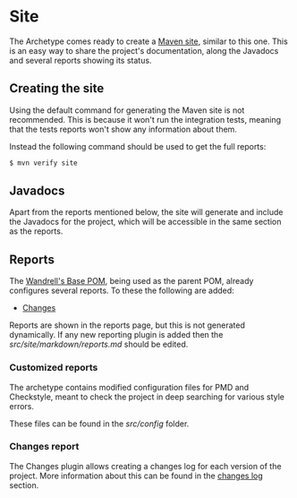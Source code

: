 # Site

The Archetype comes ready to create a [Maven site][maven-site], similar to this one. This is an easy way to share the project's documentation, along the Javadocs and several reports showing its status.

## Creating the site

Using the default command for generating the Maven site is not recommended. This is because it won't run the integration tests, meaning that the tests reports won't show any information about them.

Instead the following command should be used to get the full reports:

```sh
$ mvn verify site
```

## Javadocs

Apart from the reports mentioned below, the site will generate and include the Javadocs for the project, which will be accessible in the same section as the reports.

## Reports

The [Wandrell's Base POM][base-pom], being used as the parent POM, already configures several reports. To these the following are added:

- [Changes](https://maven.apache.org/plugins/maven-changes-plugin/)

Reports are shown in the reports page, but this is not generated dynamically. If any new reporting plugin is added then the *src/site/markdown/reports.md* should be edited.

### Customized reports

The archetype contains modified configuration files for PMD and Checkstyle, meant to check the project in deep searching for various style errors.

These files can be found in the *src/config* folder.

### Changes report

The Changes plugin allows creating a changes log for each version of the project. More information about this can be found in the [changes log][changes] section.

[changes]: ./changes.html
[maven-site]: http://maven.apache.org/guides/mini/guide-site.html

[base-pom]: https://github.com/Bernardo-MG/base-pom
